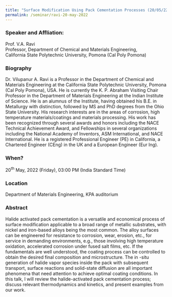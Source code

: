 ```yaml
---
title: "Surface Modification Using Pack Cementation Processes (20/05/22)"
permalink: /seminar/ravi-20-may-2022
---
```


### Speaker and Affliation:
Prof. V.A. Ravi<br>
Professor, Department of Chemical and Materials Engineering,<br> California State Polytechnic University, Pomona (Cal Poly Pomona)

### Biography
Dr. Vilupanur A. Ravi is a Professor in the Department of Chemical and Materials Engineering at the California State Polytechnic University, Pomona (Cal Poly Pomona), USA. He is currently the K. P. Abraham Visiting Chair Professor in the Department of Materials Engineering at the Indian Institute of Science. He is an alumnus of the Institute, having obtained his B.E. in Metallurgy with distinction, followed by MS and PhD degrees from the Ohio State University. His research interests are in the areas of corrosion, high temperature materials/coatings and materials processing. His work has been recognized through several awards and honors including the NACE Technical Achievement Award, and Fellowships in several organizations including the National Academy of Inventors, ASM International, and NACE International. He is a registered Professional Engineer (PE) in California, a Chartered Engineer (CEng) in the UK and a European Engineer (Eur Ing).

### When?
20<sup>th</sup> May, 2022 (Friday), 03:00 PM (India Standard Time)

### Location
Department of Materials Engineering, KPA auditorium

### Abstract
Halide activated pack cementation is a versatile and economical process of surface modification applicable to a broad range of metallic substrates, with nickel and iron-based alloys being the most common. The alloy surfaces can be engineered for resistance to corrosion, wear, erosion, etc., for service in demanding environments, e.g., those involving high temperature oxidation, accelerated corrosion under fused salt films, etc. If the fundamentals are well understood, the coating process can be controlled to obtain the desired final composition and microstructure. The in -situ generation of halide vapor species inside the pack with subsequent transport, surface reactions and solid-state diffusion are all important phenomena that need attention to achieve optimal coating conditions. In this talk, I will review the halide-activated pack cementation process; discuss relevant thermodynamics and kinetics, and present examples from our work.